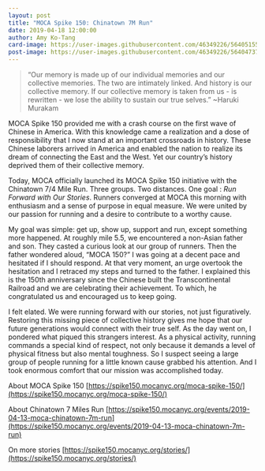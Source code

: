 ```yaml
---
layout: post
title: "MOCA Spike 150: Chinatown 7M Run"
date: 2019-04-18 12:00:00
author: Amy Ko-Tang
card-image: https://user-images.githubusercontent.com/46349226/56405155-f6cf9280-6238-11e9-9f76-201d9e7d3e1e.jpg
post-image: https://user-images.githubusercontent.com/46349226/56404737-4a8cac80-6236-11e9-815b-9ad4d7bc52df.JPG
---
```


>“Our memory is made up of our individual memories and our collective memories. The two are intimately linked. And history is our collective memory. If our collective memory is taken from us - is rewritten - we lose the ability to sustain our true selves.” ~Haruki Murakam
<!--more-->

MOCA Spike 150 provided me with a crash course on the first wave of Chinese in America. With this knowledge came a realization and a dose of responsibility that I now stand at an important crossroads in history.  These Chinese laborers arrived in America and enabled the nation to realize its dream of connecting the East and the West.  Yet our country’s history deprived them of their collective memory.  


Today, MOCA officially launched its MOCA Spike 150 initiative with the Chinatown 7/4 Mile Run. Three groups.  Two distances.  One goal :  *Run Forward with Our Stories*.  Runners converged at MOCA this morning with enthusiasm and a sense of purpose in equal measure.  We were united by our passion for running and a desire to contribute to a worthy cause. 


My goal was simple:  get up, show up, support and run, except something more happened.  At roughly mile 5.5, we encountered a non-Asian father and son.  They casted a curious look at our group of runners.  Then the father wondered aloud, “MOCA 150?”  I was going at a decent pace and hesitated if I should respond.  At that very moment, an urge overtook the hesitation and I retraced my steps and turned to the father.  I explained this is the 150th anniversary since the Chinese built the Transcontinental Railroad and we are celebrating their achievement.  To which, he congratulated us and encouraged us to keep going.  


I felt elated.  We were running forward with our stories, not just figuratively.  Restoring this missing piece of collective history gives me hope that our future generations would connect with their true self.  As the day went on, I pondered what piqued this strangers interest.  As a physical activity, running commands a special kind of respect, not only because it demands a level of physical fitness but also mental toughness.  So I suspect seeing a large group of people running for a little known cause grabbed his attention.  And I took enormous comfort that our mission was accomplished today.  

About MOCA Spike 150
[https://spike150.mocanyc.org/moca-spike-150/](https://spike150.mocanyc.org/moca-spike-150/)

About Chinatown 7 Miles Run
[https://spike150.mocanyc.org/events/2019-04-13-moca-chinatown-7m-run](https://spike150.mocanyc.org/events/2019-04-13-moca-chinatown-7m-run)

On more stories 
[https://spike150.mocanyc.org/stories/](https://spike150.mocanyc.org/stories/)
